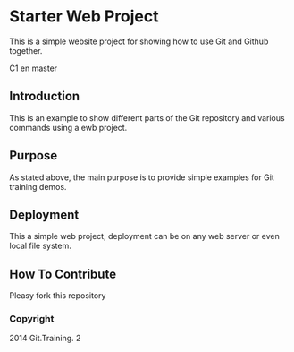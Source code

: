 # Starter Web Project

This is a simple website project for showing how to use Git and Github together.

C1 en master

## Introduction
This is an example to show different parts of the Git repository and various commands using a ewb project.

## Purpose

As stated above, the main purpose is to provide simple examples for Git training demos.

## Deployment

This a simple web project, deployment can be on any web server or even local file system.

## How To Contribute

Pleasy fork this repository

### Copyright

2014 Git.Training. 2
